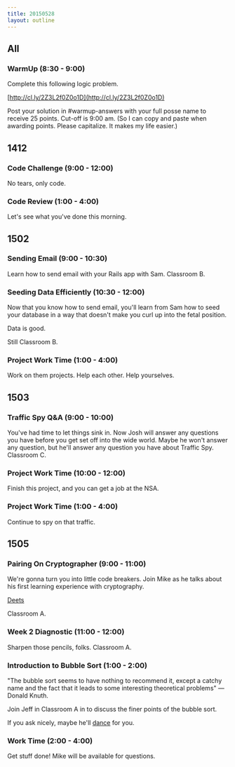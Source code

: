 ```yaml
---
title: 20150528
layout: outline
---
```


## All

### WarmUp (8:30 - 9:00)

Complete this following logic problem.

[http://cl.ly/2Z3L2f0Z0o1D](http://cl.ly/2Z3L2f0Z0o1D)

Post your solution in #warmup-answers with your full posse name to receive 25 points. Cut-off is 9:00 am.
(So I can copy and paste when awarding points. Please capitalize. It makes my life easier.)


## 1412

### Code Challenge (9:00 - 12:00)

No tears, only code.

### Code Review (1:00 - 4:00)

Let's see what you've done this morning.


## 1502

### Sending Email (9:00 - 10:30)

Learn how to send email with your Rails app with Sam. Classroom B.

### Seeding Data Efficiently (10:30 - 12:00)

Now that you know how to send email, you'll learn from Sam how to seed your database in a way that doesn't make you curl up into the fetal position.

Data is good.

Still Classroom B.

### Project Work Time (1:00 - 4:00)

Work on them projects. Help each other. Help yourselves.


## 1503

### Traffic Spy Q&A  (9:00 - 10:00)

You've had time to let things sink in. Now Josh will answer any questions you have before you get set off into the wide world. 
Maybe he won't answer any question, but he'll answer any question you have about Traffic Spy. Classroom C.
 
### Project Work Time (10:00 - 12:00)

Finish this project, and you can get a job at the NSA.

### Project Work Time (1:00 - 4:00)

Continue to spy on that traffic.


## 1505

### Pairing On Cryptographer (9:00 - 11:00)

We're gonna turn you into little code breakers. Join Mike as he talks about his first learning experience with cryptography.

[Deets](https://github.com/turingschool/challenges/blob/master/cryptographer.markdown)

Classroom A.

### Week 2 Diagnostic (11:00 - 12:00)

Sharpen those pencils, folks. Classroom A.

### Introduction to Bubble Sort (1:00 - 2:00)
"The bubble sort seems to have nothing to recommend it, except a catchy name and the fact that it leads to some interesting theoretical problems" — Donald Knuth.

Join Jeff in Classroom A in to discuss the finer points of the bubble sort.

If you ask nicely, maybe he'll [dance](https://www.youtube.com/watch?v=lyZQPjUT5B4) for you.

### Work Time (2:00 - 4:00)

Get stuff done! Mike will be available for questions.